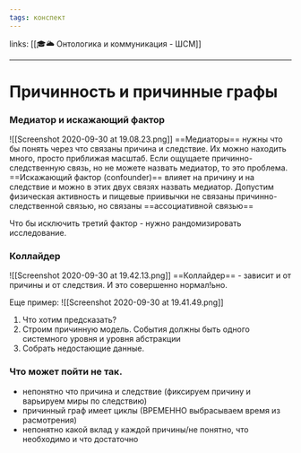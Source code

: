 ```yaml
---
tags: конспект
---
```

links: [[🎓🌥️ Онтологика и коммуникация - ШСМ]]

---


# Причинность и причинные графы

### Медиатор и искажающий фактор
![[Screenshot 2020-09-30 at 19.08.23.png]]
==Медиаторы== нужны что бы понять через что связаны причина и следствие. Их можно находить много, просто приближая масштаб.
Если ощущаете причинно-следственную связь, но не можете назвать медиатор, то это проблема.
==Искажающий фактор (confounder)== влияет на причину и на следствие и можно в этих двух связях назвать медиатор.
Допустим физическая активность и пищевые приивычки не связаны причинно-следственной связью, но связаны ==ассоциативной связью==

Что бы исключить третий фактор - нужно рандомизировать исследование.

### Коллайдер
![[Screenshot 2020-09-30 at 19.42.13.png]]
==Коллайдеp== - зависит и от причины и от следствия.
И это совершенно нормал!ьно.

Еще пример:
![[Screenshot 2020-09-30 at 19.41.49.png]]

1. Что хотим предсказать?
2. Строим причинную модель. События должны быть одного системного уровня и уровня абстракции
3. Собрать недостающие данные.

### Что может пойти не так.
- непонятно что причина и следствие (фиксируем причину и варьируем миры по следствию)
- причинный граф имеет циклы (ВРЕМЕННО выбрасываем время из расмотрения)
- непонятно какой вклад у каждой причины/не понятно, что необходимо и что достаточно